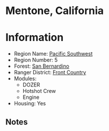
Mentone, California
===================
  
# Information  
* Region Name: [Pacific Southwest]()  
* Region Number: 5  
* Forest: [San Bernardino](http://www.fs.usda.gov/sbnf/)  
* Ranger District: [Front Country]()  
* Modules:  
  - DOZER  
  - Hotshot Crew  
  - Engine  
* Housing: Yes  
  
## Notes

